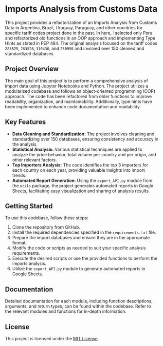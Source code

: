 # Imports Analysis from Customs Data

This project provides a refactorization of an Imports Analysis from Customs Data in Argentina, Brazil, Uruguay, Paraguay, and other countries for specific tariff codes project done in the past. In here, I selected only Peru and refactorized old functions in an OOP approach and implementing Type Hints as stated in PEP 484. The original analysis focused on the tariff codes `283525`, `283526`, `310430`, and `230990` and involved over 150 cleaned and standardized databases.

## Project Overview
The main goal of this project is to perform a comprehensive analysis of import data using Jupyter Notebooks and Python. The project utilizes a modularized codebase and follows an object-oriented programming (OOP) approach. The code has been refactored from older functions to improve readability, organization, and maintainability. Additionally, type hints have been implemented to enhance code documentation and readability.

## Key Features
- **Data Cleaning and Standardization:** The project involves cleaning and standardizing over 150 databases, ensuring consistency and accuracy in the analysis.
- **Statistical Analysis:** Various statistical techniques are applied to analyze the price behavior, total volume per country and per origin, and other relevant factors.
- **Top Importers Analysis:** The code identifies the top 3 importers for each country on each year, providing valuable insights into import trends.
- **Automated Report Generation:** Using the `export_API.py` module from the `utils` package, the project generates automated reports in Google Sheets, facilitating easy visualization and sharing of analysis results.

## Getting Started
To use this codebase, follow these steps:
1. Clone the repository from GitHub.
2. Install the required dependencies specified in the `requirements.txt` file.
3. Prepare the import databases and ensure they are in the appropriate format.
4. Modify the code or scripts as needed to suit your specific analysis requirements.
5. Execute the desired scripts or use the provided functions to perform the imports analysis.
6. Utilize the `export_API.py` module to generate automated reports in Google Sheets.

## Documentation
Detailed documentation for each module, including function descriptions, arguments, and return types, can be found within the codebase. Refer to the relevant modules and functions for in-depth information.

## License
This project is licensed under the [MIT License](https://opensource.org/licenses/MIT).
